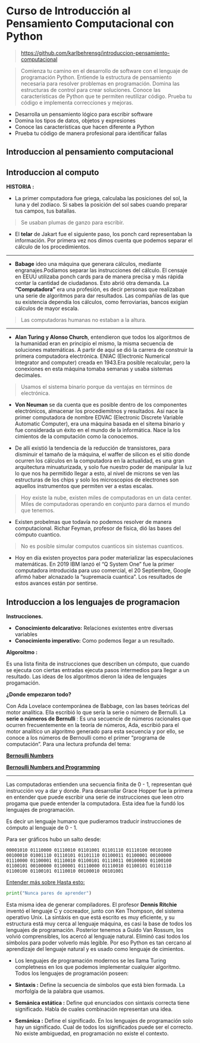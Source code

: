 # Curso de Introducción al Pensamiento Computacional con Python
 
> https://github.com/karlbehrensg/introduccion-pensamiento-computacional

> Comienza tu camino en el desarrollo de software con el lenguaje de programación Python. Entiende la estructura de pensamiento necesaria para resolver problemas en programación. Domina las estructuras de control para crear soluciones. Conoce las características de Python que te permiten reutilizar código. Prueba tu código e implementa correcciones y mejoras.

- Desarrolla un pensamiento lógico para escribir software
- Domina los tipos de datos, objetos y expresiones
- Conoce las características que hacen diferente a Python
- Prueba tu código de manera profesional para identificar fallas

## Introduccion al pensamiento computacional


## Introduccion al computo

**HISTORIA :**

- La primer computadora fue griega, calculaba las posiciones del sol, la luna y del zodiaco. Si sabes la posición del sol sabes cuando preparar tus campos, tus batallas.

> Se usaban plumas de ganzo para escribir.

- El **telar** de Jakart fue el siguiente paso, los ponch card representaban la información. Por primera vez nos dimos cuenta que podemos separar el cálculo de los procedimientos.
---
- **Babage** ideo una máquina que generara cálculos, mediante engranajes.Podíamos separar las instrucciones del cálculo.
El censaje en EEUU utilizaba ponch cards para de manera precisa y más rápida contar la cantidad de ciudadanos. Esto abrió otra demanda. 
La **“Computadora”** era una profesión, es decir personas que realizaban una serie de algoritmos para dar resultados. Las compañías de las que su existencia dependía los cálculos, como ferroviarias, bancos exigían cálculos de mayor escala.

> Las computadoras humanas no estaban a la altura.
---
- **Alan Turing y Alonso Church**, entendieron que todos los algoritmos de la humanidad eran en principio el mismo, la misma secuencia de soluciones matemáticas. A partir de aquí se dió la carrera de construir la primera computadora electrónica. ENIAC (Electronic Numerical Integrator and computer) creada en 1943.Era posible recalcular, pero la conexiones en esta máquina tomaba semanas y usaba sistemas decimales.

> Usamos el sistema binario porque da ventajas en términos de electrónica.

- **Von Neuman** se da cuenta que es posible dentro de los componentes electrónicos, almacenar los procediemitnos y resultados. Así nace la primer computadora de nombre EDVAC (Electronic Discrete Variable Automatic Computer), era una máquina basada en el sitema binario y fue considerada un éxito en el mundo de la informática. Nace la los cimientos de la computación como la conocemos.

- De allí existió la tendencia de la reducción de transistores, para disminuir el tamaño de la máquina, el waffer de silicon es el sitio donde ocurren los cálculos en la computadora en la actualidad, es una gran arquitectura minuaturizada, y solo fue nuestro poder de manipular la luz lo que nos ha permitido llegar a esto, al nivel de microns se ven las estructuras de los chips y solo los microscopios de electrones son aquellos instrumentos que permiten ver a estas escalas.

> Hoy existe la nube, existen miles de computadoras en un data center. Miles de computadoras operando en conjunto para darnos el mundo que tenemos.

- Existen probelmas que todavía no podemos resolver de manera computacional. Richar Feyman, profesor de física, dió las bases del cómputo cuantico.

> No es posible simular computos cuanticos sin sistemas cuanticos.

- Hoy en día existen proyectos para poder materializar las especulaciones matemáticas. En 2019 IBM lanzó el “Q System One” fue la primer computadora introducida para uso comercial, el 20 Septiembre, Google afirmó haber alcnazado la “supremacía cuantica”. Los resultados de estos avances están por sentirse.

## Introduccion a los lenguajes de programacion

**Instrucciones.**

- **Conocimiento delcarativo:** Relaciones existentes entre diversas variables
- **Conocimiento imperativo:** Como podemos llegar a un resultado.

**Algoroitmo :**

Es una lista finita de instrucciones que describen un cómputo, que cuando se ejecuta con ciertas entradas ejecuta pasos intermedios para llegar a un resultado.
Las ideas de los algoritmos dieron la idea de lenguajes progamación.

**¿Donde empezaron todo?**

Con Ada Lovelace contemporánea de Babbage, con las bases teóricas del motor analítica.
Ella escribió lo que sería la serie o número de Bernulli. La **serie o números de Bernulli** : Es una secuencie de números racionales que ocurren frecuentemente en la teoría de números, Ada, escribió para el motor analítico un algoritmo generado para esta secuencia y por ello, se conoce a los números de Bernoulli como el primer “programa de computación”.
Para una lectura profunda del tema:

[**Bernoulli Numbers**](https://en.wikipedia.org/wiki/Bernoulli_number#A_binary_tree_representation)

[**Bernoulli Numbers and Programming**](https://rosettacode.org/wiki/Bernoulli_numbers#Python)

---

Las computadoras entienden una secuencia finita de 0 - 1, representan qué instrucción voy a dar y donde.
Para desarrollar Grace Hopper fue la primera en entender que puede escribir una serie de instrucciones que leen otro progama que puede entender la computadora. Esta idea fue la fundó los lenguajes de programación.

Es decir un lenguaje humano que pudieramos traducir instrucciones de cómputo al lenguaje de 0 - 1.

Para ser gráficos hubo un salto desde:
```
00001010 01110000 01110010 01101001 01101110 01110100 00101000 00100010 01001110 01110101 01101110 01100011 01100001 00100000 01110000 01100001 01110010 01100101 01110011 00100000 01100100 01100101 00100000 01100001 01110000 01110010 01100101 01101110 01100100 01100101 01110010 00100010 00101001 
```
[Entender más sobre
Hasta esto:](https://es.convertbinary.com/)

```python
print("Nunca pares de aprender")
```

Esta misma idea de generar compiladores. El profesor **Dennis Ritchie** inventó el lenguaje C y cocreador, junto con Ken Thompson, del sistema operativo Unix. La sintáxis en que está escrito es muy eficiente, y su estructura está muy cerca al lenguaje máquina, es casi la base de todos los lenguajes de programación. Posterior tenemos a Guido Van Rossum, los volvió comprensibles, los acercó al lenguaje natural.
Eliminó casi todos los símbolos para poder volverlo más legible. Por eso Python es tan cercano al aprendizaje del lenguaje natural y es usado como lenguaje de cimientos.

- Los lenguajes de programación modernos se les llama Turing completness en los que podemos implementar cualquier algoritmo.
Todos los lenguajes de programación poseen:

- **Sintaxis :**
Define la secuencia de símbolos que está bien formada. La morfolgía de la palabra que usamos.

- **Semánica estática :**
Define qué enunciados con sintaxis correcta tiene significado. Habla de cuales combinación representan una idea.

- **Semánica :**
Define el significado. En los lenguajes de programación solo hay un significado. Cual de todos los significados puede ser el correcto. No existe ambiguedad, en programación no existe el contexto.